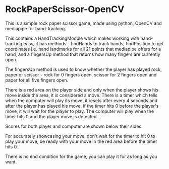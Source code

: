 # RockPaperScissor-OpenCV

This is a simple rock paper scissor game, made using python, OpenCV and mediapipe for hand-tracking.

This contains a HandTrackingModule which makes working with hand-tracking easy, it has methods - findHands to track hands, findPosition to get coordinates i.e. hand landmarks for all 21 points that mediapipe offers for a hand, and a fingersUp method that returns how many fingers are currently open. 

The fingersUp method is used to know whether the player has played rock, paper or scissor - rock for 0 fingers open, scissor for 2 fingers open and paper for all five fingers open.

There is a red area on the player side and only when the player shows his move inside the area, it is considered a move. There is a timer which tells when the computer will play its move, it resets after every 4 seconds and after the player has played his move, if the timer hits 0 before the player's move, it will wait for the player to play. The computer will play when the timer hits 0 and the player move is detected.

Scores for both player and computer are shown below their sides.

For accurately showcasing your move, don't wait for the timer to hit 0 to play your move, be ready with your move in the red area before the timer hits 0.

There is no end condition for the game, you can play it for as long as you want.
